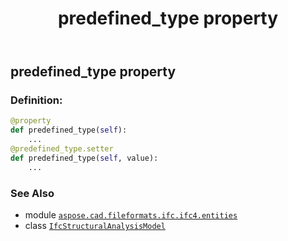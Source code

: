 ﻿---
title: predefined_type property
second_title: Aspose.CAD for Python via .NET API References
description: 
type: docs
weight: 120
url: /python-net/aspose.cad.fileformats.ifc.ifc4.entities/ifcstructuralanalysismodel/predefined_type/
is_root: false
---

## predefined_type property

### Definition:
```python
@property
def predefined_type(self):
    ...
@predefined_type.setter
def predefined_type(self, value):
    ...
```

### See Also
* module [`aspose.cad.fileformats.ifc.ifc4.entities`](../../)
* class [`IfcStructuralAnalysisModel`](/cad/python-net/aspose.cad.fileformats.ifc.ifc4.entities/ifcstructuralanalysismodel)
